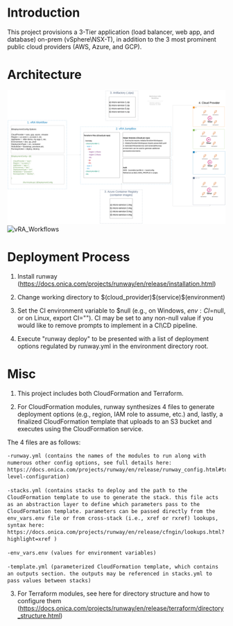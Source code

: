 # Introduction

 This project provisions a 3-Tier application (load balancer, web app, and database) on-prem (vSphere\NSX-T), in addition to the 3 most prominent public cloud providers (AWS, Azure, and GCP).

# Architecture

![Overview](./runway/diagrams/Overview.svg)
![vRA_Workflows](./runway/diagrams/vRA_Workflows.svg)

# Deployment Process

1. Install runway (https://docs.onica.com/projects/runway/en/release/installation.html)

2. Change working directory to $(cloud_provider)\$(service)\$(environment)

3. Set the CI environment variable to $null (e.g., on Windows, $env:CI=$null, or on Linux, export CI="").
CI may be set to any non-null value if you would like to remove prompts to implement in a CI\CD pipeline.

4. Execute "runway deploy" to be presented with a list of deployment options regulated by runway.yml in the environment directory root.

# Misc

1. This project includes both CloudFormation and Terraform.

2. For CloudFormation modules, runway synthesizes 4 files to generate deployment options (e.g., region, IAM role to assume, etc.) and, lastly, a finalized CloudFormation template that uploads to an S3 bucket and executes using the CloudFormation service.

  The 4 files are as follows:

    -runway.yml (contains the names of the modules to run along with numerous other config options, see full details here: https://docs.onica.com/projects/runway/en/release/runway_config.html#top-level-configuration)

    -stacks.yml (contains stacks to deploy and the path to the CloudFormation template to use to generate the stack. this file acts as an abstraction layer to define which parameters pass to the CloudFormation template. parameters can be passed directly from the env_vars.env file or from cross-stack (i.e., xref or rxref) lookups, syntax here: https://docs.onica.com/projects/runway/en/release/cfngin/lookups.html?highlight=xref )

    -env_vars.env (values for environment variables)

    -template.yml (parameterized CloudFormation template, which contains an outputs section. the outputs may be referenced in stacks.yml to pass values between stacks)

3. For Terraform modules, see here for directory structure and how to configure them (https://docs.onica.com/projects/runway/en/release/terraform/directory_structure.html)